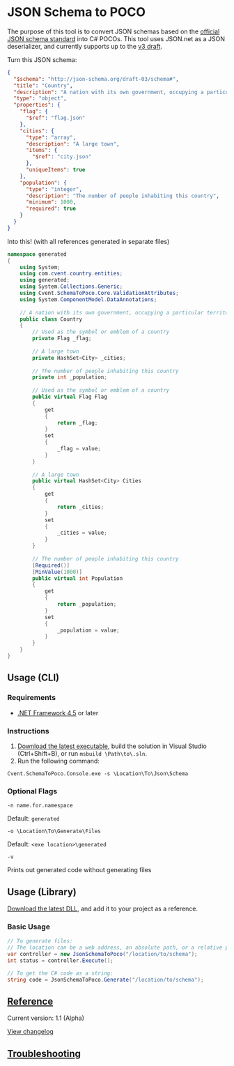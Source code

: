 # JSON Schema to POCO
The purpose of this tool is to convert JSON schemas based on the [official JSON schema standard](http://json-schema.org/) into C# POCOs. This tool uses JSON.net as a JSON deserializer, and currently supports up to the [v3 draft](http://tools.ietf.org/html/draft-zyp-json-schema-03).

Turn this JSON schema:
```json
{
  "$schema": "http://json-schema.org/draft-03/schema#",
  "title": "Country",
  "description": "A nation with its own government, occupying a particular territory",
  "type": "object",
  "properties": {
    "flag": {
      "$ref": "flag.json"
    },
    "cities": {
      "type": "array",
      "description": "A large town",
      "items": {
        "$ref": "city.json"
      },
      "uniqueItems": true
    },
    "population": {
      "type": "integer",
      "description": "The number of people inhabiting this country",
      "minimum": 1000,
      "required": true
    }
  }
}
```
Into this! (with all references generated in separate files)
```csharp
namespace generated
{
    using System;
    using com.cvent.country.entities;
    using generated;
    using System.Collections.Generic;
    using Cvent.SchemaToPoco.Core.ValidationAttributes;
    using System.ComponentModel.DataAnnotations;
    
    // A nation with its own government, occupying a particular territory
    public class Country
    {
        // Used as the symbol or emblem of a country
        private Flag _flag;
        
        // A large town
        private HashSet<City> _cities;
        
        // The number of people inhabiting this country
        private int _population;
        
        // Used as the symbol or emblem of a country
        public virtual Flag Flag
        {
            get
            {
                return _flag;
            }
            set
            {
                _flag = value;
            }
        }
        
        // A large town
        public virtual HashSet<City> Cities
        {
            get
            {
                return _cities;
            }
            set
            {
                _cities = value;
            }
        }
        
        // The number of people inhabiting this country
        [Required()]
        [MinValue(1000)]
        public virtual int Population
        {
            get
            {
                return _population;
            }
            set
            {
                _population = value;
            }
        }
    }
}
```

## Usage (CLI)

### Requirements
* [.NET Framework 4.5](http://www.microsoft.com/en-us/download/details.aspx?id=30653) or later

### Instructions
1. [Download the latest executable](https://github.com/cvent/json-schema-2-poco/releases/latest), build the solution in Visual Studio (Ctrl+Shift+B), or run `msbuild \Path\to\.sln`.
2. Run the following command:
```
Cvent.SchemaToPoco.Console.exe -s \Location\To\Json\Schema
```

### Optional Flags

```
-n name.for.namespace
```
Default: `generated`

```
-o \Location\To\Generate\Files
```
Default: `<exe location>\generated`

```
-v
```
Prints out generated code without generating files

## Usage (Library)

[Download the latest DLL](https://github.com/cvent/json-schema-2-poco/releases), and add it to your project as a reference.

### Basic Usage

```csharp
// To generate files:
// The location can be a web address, an absolute path, or a relative path.
var controller = new JsonSchemaToPoco("/location/to/schema");
int status = controller.Execute();

// To get the C# code as a string:
string code = JsonSchemaToPoco.Generate("/location/to/schema");
```

## [Reference](https://github.com/cvent/json-schema-2-poco/wiki/Reference)
Current version: 1.1 (Alpha)

[View changelog](https://github.com/cvent/json-schema-2-poco/wiki/Changelog)

## [Troubleshooting](https://github.com/cvent/json-schema-2-poco/wiki/Troubleshooting)

